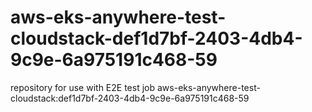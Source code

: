 # aws-eks-anywhere-test-cloudstack-def1d7bf-2403-4db4-9c9e-6a975191c468-59
repository for use with E2E test job aws-eks-anywhere-test-cloudstack:def1d7bf-2403-4db4-9c9e-6a975191c468-59

